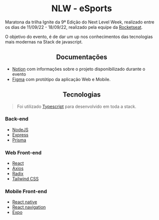 <h1 style="text-align: center">
 NLW - eSports
</h1>

Maratona da trilha Ignite da 9ª Edição do Next Level Week, realizado entre os dias de 11/09/22 - 18/09/22, realizado pela equipe da [Rocketseat](https://www.rocketseat.com.br/).

O  objetivo do evento, é de dar um up nos conhecimentos das tecnologias mais modernas na Stack de javascript.

<h2 style="text-align:center;">
 Documentações
</h2>

* [Notion](https://chivalrous-diplodocus-c53.notion.site/NLW-eSports-59b7f7db87974dfe81ee307f44403f51) com informações sobre o projeto disponibilizado durante o evento
* [Figma](https://www.figma.com/file/F6xKp7p1U9qGGCVN377D0o/NLW-eSports-(Community)?node-id=6%3A23) com protótipo da aplicação Web e Mobile.

<h2 style="text-align:center;">Tecnologias</h2>

> Foi utilizado [Typescript](https://www.typescriptlang.org/) para desenvolvido em toda a stack.

### Back-end

* [NodeJS](https://nodejs.org/en/)
* [Express](https://expressjs.com/)
* [Prisma](https://www.prisma.io/)

### Web Front-end

* [React](https://reactjs.org/)
* [Axios](https://axios-http.com/)
* [Radix](https://www.radix-ui.com/)
* [Tailwind CSS](https://tailwindcss.com/)

### Mobile Front-end

* [React native](https://reactnative.dev/)
* [React navigation](https://reactnavigation.org/)
* [Expo](https://expo.dev/)
